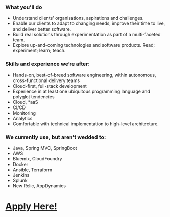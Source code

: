 ### What you'll do
* Understand clients' organisations, aspirations and challenges.
* Enable our clients to adapt to changing needs, improve their time to live, and deliver better software.
* Build real solutions through experimentation as part of a multi-faceted team.  
* Explore up-and-coming technologies and software products. Read; experiment; learn; teach.

### Skills and experience we’re after:
* Hands-on, best-of-breed software engineering, within autonomous, cross-functional delivery teams
* Cloud-first, full-stack development 
* Experience in at least one ubiquitous programming language and polyglot tendencies
* Cloud, \*aaS
* CI/CD
* Monitoring
* Analytics
* Comfortable with technical implementation to high-level architecture.

### We currently use, but aren’t wedded to:
* Java, Spring MVC, SpringBoot
* AWS
* Bluemix, CloudFoundry
* Docker
* Ansible, Terraform
* Jenkins
* Splunk
* New Relic, AppDynamics

# **[Apply Here!](https://jobs.smartrecruiters.com/?company=wiprodigital)**
